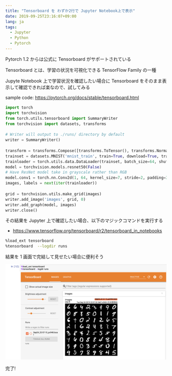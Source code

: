 ```yaml
---
title: "Tensorboard を わずか2行で Jupyter Notebook上で表示"
date: 2019-09-25T23:16:07+09:00
lang: ja
tags:
  - Jupyter
  - Python
  - Pytorch
---
```


Pytorch 1.2 からは公式に Tensorboard がサポートされている

Tensorboard とは、学習の状況を可視化できる TensorFlow Family の一種

Jupyte Notebook 上で学習状況を確認したい場合に Tensorboard をそのまま表示して確認できれば楽なので、試してみる

sample code: https://pytorch.org/docs/stable/tensorboard.html

```python
import torch
import torchvision
from torch.utils.tensorboard import SummaryWriter
from torchvision import datasets, transforms

# Writer will output to ./runs/ directory by default
writer = SummaryWriter()

transform = transforms.Compose([transforms.ToTensor(), transforms.Normalize((0.5,), (0.5,))])
trainset = datasets.MNIST('mnist_train', train=True, download=True, transform=transform)
trainloader = torch.utils.data.DataLoader(trainset, batch_size=64, shuffle=True)
model = torchvision.models.resnet50(False)
# Have ResNet model take in grayscale rather than RGB
model.conv1 = torch.nn.Conv2d(1, 64, kernel_size=7, stride=2, padding=3, bias=False)
images, labels = next(iter(trainloader))

grid = torchvision.utils.make_grid(images)
writer.add_image('images', grid, 0)
writer.add_graph(model, images)
writer.close()
```

その結果を Jupyter 上で確認したい場合、以下のマジックコマンドを実行する

- https://www.tensorflow.org/tensorboard/r2/tensorboard_in_notebooks

```bash
%load_ext tensorboard
%tensorboard  --logdir runs
```

結果を 1 画面で完結して見せたい場合に便利そう

![tensorboard in jupyter notebook](/posts/2019-09-24_open_tensorboard_in_jupyter/images/1.png)

完了!
